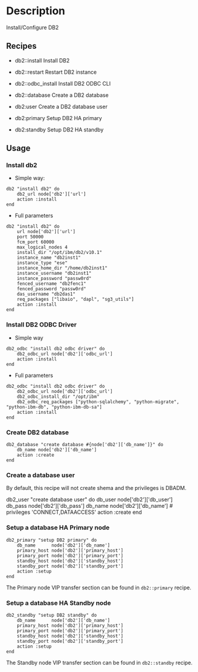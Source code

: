 # Description

Install/Configure DB2

## Recipes

* db2::install  Install DB2

* db2::restart  Restart DB2 instance

* db2::odbc_install  Install DB2 ODBC CLI

* db2::database Create a DB2 database

* db2:user Create a DB2 database user

* db2:primary Setup DB2 HA primary

* db2:standby Setup DB2 HA standby

## Usage

### Install db2

* Simple way:

```
db2 "install db2" do
    db2_url node['db2']['url']
    action :install
end

```

* Full parameters

```
db2 "install db2" do
    url node['db2']['url']
    port 50000
    fcm_port 60000
    max_logical_nodes 4
    install_dir "/opt/ibm/db2/v10.1"
    instance_name "db2inst1"
    instance_type "ese"
    instance_home_dir "/home/db2inst1"
    instance_username "db2inst1"
    instance_password "passw0rd"
    fenced_username "db2fenc1"
    fenced_password "passw0rd"
    das_username "db2das1"
    req_packages ["libaio", "dapl", "sg3_utils"]
    action :install
end
```

### Install DB2 ODBC Driver

* Simple way

```
db2_odbc "install db2 odbc driver" do
    db2_odbc_url node['db2']['odbc_url']
    action :install
end
```

* Full parameters

```
db2_odbc "install db2 odbc driver" do
    db2_odbc_url node['db2']['odbc_url']
    db2_odbc_install_dir "/opt/ibm"
    db2_odbc_req_packages ["python-sqlalchemy", "python-migrate", "python-ibm-db", "python-ibm-db-sa"]
    action :install
end
```

### Create DB2 database

```
db2_database "create database #{node['db2']['db_name']}" do
    db_name node['db2']['db_name']
    action :create
end
```

### Create a database user

By default, this recipe will not create shema and the privileges is DBADM.

db2_user "create database user" do
    db_user     node['db2']['db_user']
    db_pass     node['db2']['db_pass']
    db_name     node['db2']['db_name']
    # privileges  'CONNECT,DATAACCESS'
    action :create
end

### Setup a database HA Primary node

```
db2_primary "setup DB2 primary" do
    db_name      node['db2']['db_name']
    primary_host node['db2']['primary_host']
    primary_port node['db2']['primary_port']
    standby_host node['db2']['standby_host']
    standby_port node['db2']['standby_port']
    action :setup
end
```

The Primary node VIP transfer section can be found in `db2::primary` recipe.

### Setup a database HA Standby node

```
db2_standby "setup DB2 standby" do
    db_name      node['db2']['db_name']
    primary_host node['db2']['primary_host']
    primary_port node['db2']['primary_port']
    standby_host node['db2']['standby_host']
    standby_port node['db2']['standby_port']
    action :setup
end
```

The Standby node VIP transfer section can be found in `db2::standby` recipe.

